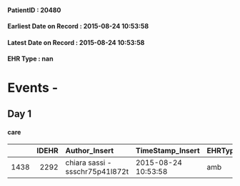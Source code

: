 
#### PatientID : 20480
#### Earliest Date on Record : 2015-08-24 10:53:58
#### Latest Date on Record : 2015-08-24 10:53:58
#### EHR Type : nan

# Events - 

## Day 1

#### care
|      |   IDEHR | Author_Insert                   | TimeStamp_Insert    | EHRType   |   PatientID |   IDGESTIONE_AUSILI |   opt_annulla_consegna | dt_Ric_consegna     | dt_ric_cons_forn    | opt_ausilio          |
|-----:|--------:|:--------------------------------|:--------------------|:----------|------------:|--------------------:|-----------------------:|:--------------------|:--------------------|:---------------------|
| 1438 |    2292 | chiara sassi - ssschr75p41l872t | 2015-08-24 10:53:58 | amb       |       20480 |                1282 |                      0 | 2015-08-11 00:00:00 | 2015-08-13 00:00:00 | broncoaspiratore # 2 |


